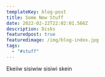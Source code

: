 ```yaml
---
templateKey: blog-post
title: Some New Stuff
date: 2022-02-22T22:02:01.566Z
description: Disks
featuredpost: true
featuredimage: /img/blog-index.jpg
tags:
  - "#stuff"
---
```

Ekeiiw sisiwiw sisiwi skein